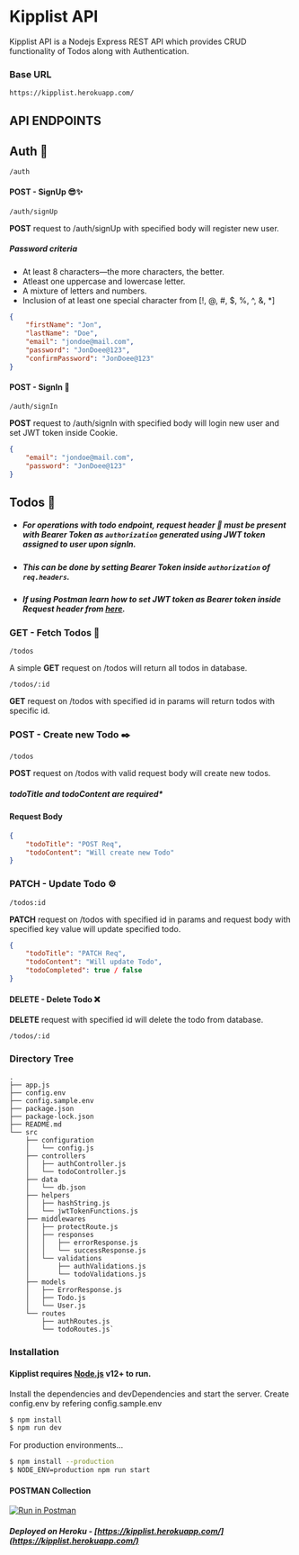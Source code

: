# Kipplist API

Kipplist API is a Nodejs Express REST API which provides CRUD functionality of Todos along with Authentication.

### Base URL

```
https://kipplist.herokuapp.com/
```

## API ENDPOINTS

## Auth 🔐

```
/auth
```

#### POST - SignUp 😎✨

```
/auth/signUp
```

**POST** request to /auth/signUp with specified body will register new user.

##### Password criteria

- At least 8 characters—the more characters, the better.
- Atleast one uppercase and lowercase letter.
- A mixture of letters and numbers.
- Inclusion of at least one special character from [!, @, #, $, %, ^, &, *]

```json
{
	"firstName": "Jon",
	"lastName": "Doe",
	"email": "jondoe@mail.com",
	"password": "JonDoee@123",
	"confirmPassword": "JonDoee@123"
}
```

#### POST - SignIn 🧐

```
/auth/signIn
```

**POST** request to /auth/signIn with specified body will login new user and set JWT token inside Cookie.

```json
{
	"email": "jondoe@mail.com",
	"password": "JonDoee@123"
}
```

## Todos 📃

- ##### For operations with todo endpoint, request header 🔑 must be present with Bearer Token as `authorization` generated using JWT token assigned to user upon signIn.
- ##### This can be done by setting Bearer Token inside `authorization` of `req.headers`.
- ##### If using Postman learn how to set JWT token as Bearer token inside Request header from [here](https://medium.com/@iroshan.du/set-bearer-token-as-environment-variable-in-postman-for-all-apis-13277e3ebd78).

### GET - Fetch Todos 🧾

```
/todos
```

A simple **GET** request on /todos will return all todos in database.

```
/todos/:id
```

**GET** request on /todos with specified id in params will return todos with specific id.

### POST - Create new Todo ✒️

```
/todos
```

**POST** request on /todos with valid request body will create new todos.

##### **todoTitle and todoContent are required\***

#### Request Body

```json
{
	"todoTitle": "POST Req",
	"todoContent": "Will create new Todo"
}
```

### PATCH - Update Todo ⚙️

```
/todos:id
```

**PATCH** request on /todos with specified id in params and request body with specified key value will update specified todo.

```json
{
	"todoTitle": "PATCH Req",
	"todoContent": "Will update Todo",
	"todoCompleted": true / false
}
```

#### DELETE - Delete Todo ❌

**DELETE** request with specified id will delete the todo from database.

```
/todos/:id
```

### Directory Tree

```
.
├── app.js
├── config.env
├── config.sample.env
├── package.json
├── package-lock.json
├── README.md
└── src
    ├── configuration
    │   └── config.js
    ├── controllers
    │   ├── authController.js
    │   └── todoController.js
    ├── data
    │   └── db.json
    ├── helpers
    │   ├── hashString.js
    │   └── jwtTokenFunctions.js
    ├── middlewares
    │   ├── protectRoute.js
    │   ├── responses
    │   │   ├── errorResponse.js
    │   │   └── successResponse.js
    │   └── validations
    │       ├── authValidations.js
    │       └── todoValidations.js
    ├── models
    │   ├── ErrorResponse.js
    │   ├── Todo.js
    │   └── User.js
    └── routes
        ├── authRoutes.js
        └── todoRoutes.js`
```

### Installation

#### Kipplist requires [Node.js](https://nodejs.org/) v12+ to run.

Install the dependencies and devDependencies and start the server.
Create config.env by refering config.sample.env

```sh
$ npm install
$ npm run dev
```

For production environments...

```sh
$ npm install --production
$ NODE_ENV=production npm run start
```

#### POSTMAN Collection

[![Run in Postman](https://run.pstmn.io/button.svg)](https://app.getpostman.com/run-collection/6ee50b3a23ca2d229567)

##### Deployed on Heroku - [https://kipplist.herokuapp.com/](https://kipplist.herokuapp.com/)
